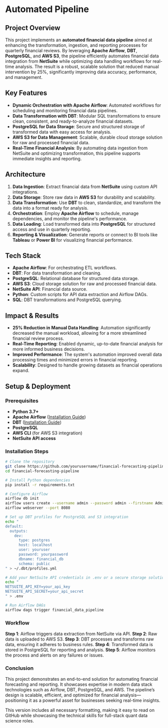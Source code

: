 # Automated Pipeline

## Project Overview

This project implements an **automated financial data pipeline** aimed at enhancing the transformation, ingestion, and reporting processes for quarterly financial reviews. By leveraging **Apache Airflow**, **DBT**, **PostgreSQL**, and **AWS S3**, the pipeline efficiently automates financial data integration from **NetSuite** while optimizing data handling workflows for real-time analysis. The result is a robust, scalable solution that reduced manual intervention by 25%, significantly improving data accuracy, performance, and management.

## Key Features

- **Dynamic Orchestration with Apache Airflow**: Automated workflows for scheduling and monitoring financial data pipelines.
- **Data Transformation with DBT**: Modular SQL transformations to ensure clean, consistent, and ready-to-analyze financial datasets.
- **PostgreSQL for Data Storage**: Secure and structured storage of transformed data with easy access for analysis.
- **AWS S3 for Data Management**: Scalable, durable cloud storage solution for raw and processed financial data.
- **Real-Time Financial Analysis**: By automating data ingestion from NetSuite and optimizing transformation, this pipeline supports immediate insights and reporting.

## Architecture

1. **Data Ingestion**: Extract financial data from **NetSuite** using custom API integrations.
2. **Data Storage**: Store raw data in **AWS S3** for durability and scalability.
3. **Data Transformation**: Use **DBT** to clean, standardize, and transform the data into a format ready for analysis.
4. **Orchestration**: Employ **Apache Airflow** to schedule, manage dependencies, and monitor the pipeline's performance.
5. **Data Loading**: Load transformed data into **PostgreSQL** for structured access and use in quarterly reporting.
6. **Reporting & Visualization**: Generate reports or connect to BI tools like **Tableau** or **Power BI** for visualizing financial performance.

## Tech Stack

- **Apache Airflow**: For orchestrating ETL workflows.
- **DBT**: For data transformation and cleaning.
- **PostgreSQL**: Relational database for structured data storage.
- **AWS S3**: Cloud storage solution for raw and processed financial data.
- **NetSuite API**: Financial data source.
- **Python**: Custom scripts for API data extraction and Airflow DAGs.
- **SQL**: DBT transformations and PostgreSQL querying.

## Impact & Results

- **25% Reduction in Manual Data Handling**: Automation significantly decreased the manual workload, allowing for a more streamlined financial review process.
- **Real-Time Reporting**: Enabled dynamic, up-to-date financial analysis for more informed business decisions.
- **Improved Performance**: The system's automation improved overall data processing times and minimized errors in financial reporting.
- **Scalability**: Designed to handle growing datasets as financial operations expand.

## Setup & Deployment

### Prerequisites
- **Python 3.7+**
- **Apache Airflow** ([Installation Guide](https://airflow.apache.org/docs/apache-airflow/stable/installation.html))
- **DBT** ([Installation Guide](https://docs.getdbt.com/docs/get-started))
- **PostgreSQL**
- **AWS CLI** (for AWS S3 integration)
- **NetSuite API access**

### Installation Steps

```bash
# Clone the repository
git clone https://github.com/yourusername/financial-forecasting-pipeline.git
cd financial-forecasting-pipeline

# Install Python dependencies
pip install -r requirements.txt

# Configure Airflow
airflow db init
airflow users create --username admin --password admin --firstname Admin --lastname Admin --role Admin --email admin@example.com
airflow webserver --port 8080

# Set up DBT profiles for PostgreSQL and S3 integration
echo "
default:
  outputs:
    dev:
      type: postgres
      host: localhost
      user: youruser
      password: yourpassword
      dbname: financial_db
      schema: public
" > ~/.dbt/profiles.yml

# Add your NetSuite API credentials in .env or a secure storage solution (ensure to create your .env file)
echo "
NETSUITE_API_KEY=your_api_key
NETSUITE_API_SECRET=your_api_secret
" > .env

# Run Airflow DAGs
airflow dags trigger financial_data_pipeline

```
### Workflow
**Step 1**: Airflow triggers data extraction from NetSuite via API.
**Step 2**: Raw data is uploaded to AWS S3.
**Step 3**: DBT processes and transforms raw data, ensuring it adheres to business rules.
**Step 4**: Transformed data is stored in PostgreSQL for reporting and analysis.
**Step 5**: Airflow monitors the process and alerts on any failures or issues.

### Conclusion
This project demonstrates an end-to-end solution for automating financial forecasting and reporting. It showcases expertise in modern data stack technologies such as Airflow, DBT, PostgreSQL, and AWS. The pipeline’s design is scalable, efficient, and optimized for financial analysis—positioning it as a powerful asset for businesses seeking real-time insights.


This version includes all necessary formatting, making it easy to read on GitHub while showcasing the technical skills for full-stack quant data science roles.


